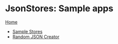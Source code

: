 # JsonStores: Sample apps

[Home](../README.md)

- [Sample Stores](SampleStores/README.md)
- [Random JSON Creator](RandomJsonCreator/README.md)
